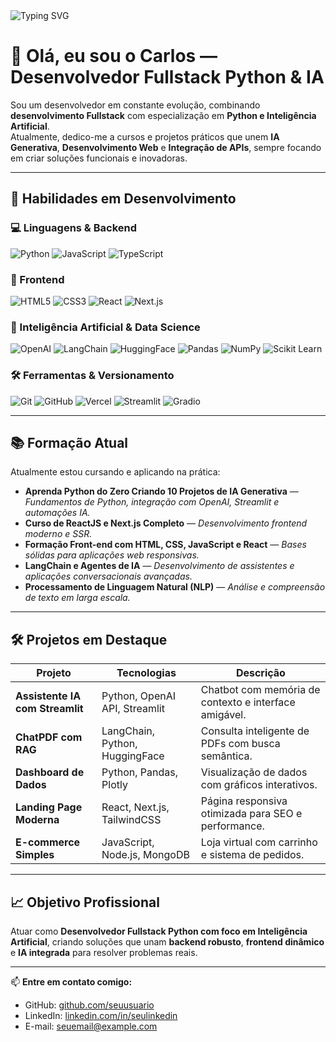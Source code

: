 <!-- Banner animado -->
<img src="https://readme-typing-svg.herokuapp.com?font=Fira+Code&size=30&pause=1000&color=00FACC&center=true&vCenter=true&width=800&lines=Desenvolvedor+Fullstack+Python+%2B+IA;Projetos+Práticos+e+Aprendizado+Contínuo" alt="Typing SVG" />

# 👋 Olá, eu sou o Carlos — Desenvolvedor Fullstack Python & IA

Sou um desenvolvedor em constante evolução, combinando **desenvolvimento Fullstack** com especialização em **Python e Inteligência Artificial**.  
Atualmente, dedico-me a cursos e projetos práticos que unem **IA Generativa**, **Desenvolvimento Web** e **Integração de APIs**, sempre focando em criar soluções funcionais e inovadoras.

---

## 🚀 Habilidades em Desenvolvimento

### 💻 Linguagens & Backend
![Python](https://img.shields.io/badge/Python-3776AB?style=for-the-badge&logo=python&logoColor=white)
![JavaScript](https://img.shields.io/badge/JavaScript-F7DF1E?style=for-the-badge&logo=javascript&logoColor=black)
![TypeScript](https://img.shields.io/badge/TypeScript-3178C6?style=for-the-badge&logo=typescript&logoColor=white)

### 🎨 Frontend
![HTML5](https://img.shields.io/badge/HTML5-E34F26?style=for-the-badge&logo=html5&logoColor=white)
![CSS3](https://img.shields.io/badge/CSS3-1572B6?style=for-the-badge&logo=css3&logoColor=white)
![React](https://img.shields.io/badge/React-20232A?style=for-the-badge&logo=react&logoColor=61DAFB)
![Next.js](https://img.shields.io/badge/Next.js-000000?style=for-the-badge&logo=nextdotjs&logoColor=white)

### 🧠 Inteligência Artificial & Data Science
![OpenAI](https://img.shields.io/badge/OpenAI-412991?style=for-the-badge&logo=openai&logoColor=white)
![LangChain](https://img.shields.io/badge/LangChain-1C3C3C?style=for-the-badge&logo=chainlink&logoColor=white)
![HuggingFace](https://img.shields.io/badge/HuggingFace-FFCC00?style=for-the-badge&logo=huggingface&logoColor=black)
![Pandas](https://img.shields.io/badge/Pandas-150458?style=for-the-badge&logo=pandas&logoColor=white)
![NumPy](https://img.shields.io/badge/Numpy-013243?style=for-the-badge&logo=numpy&logoColor=white)
![Scikit Learn](https://img.shields.io/badge/scikit_learn-F7931E?style=for-the-badge&logo=scikit-learn&logoColor=white)

### 🛠 Ferramentas & Versionamento
![Git](https://img.shields.io/badge/Git-F05032?style=for-the-badge&logo=git&logoColor=white)
![GitHub](https://img.shields.io/badge/GitHub-181717?style=for-the-badge&logo=github&logoColor=white)
![Vercel](https://img.shields.io/badge/Vercel-000000?style=for-the-badge&logo=vercel&logoColor=white)
![Streamlit](https://img.shields.io/badge/Streamlit-FF4B4B?style=for-the-badge&logo=streamlit&logoColor=white)
![Gradio](https://img.shields.io/badge/Gradio-FF6F00?style=for-the-badge&logo=python&logoColor=white)

---

## 📚 Formação Atual

Atualmente estou cursando e aplicando na prática:

- **Aprenda Python do Zero Criando 10 Projetos de IA Generativa** — *Fundamentos de Python, integração com OpenAI, Streamlit e automações IA.*  
- **Curso de ReactJS e Next.js Completo** — *Desenvolvimento frontend moderno e SSR.*  
- **Formação Front-end com HTML, CSS, JavaScript e React** — *Bases sólidas para aplicações web responsivas.*  
- **LangChain e Agentes de IA** — *Desenvolvimento de assistentes e aplicações conversacionais avançadas.*  
- **Processamento de Linguagem Natural (NLP)** — *Análise e compreensão de texto em larga escala.*  

---

## 🛠 Projetos em Destaque

| Projeto | Tecnologias | Descrição |
|---------|-------------|-----------|
| **Assistente IA com Streamlit** | Python, OpenAI API, Streamlit | Chatbot com memória de contexto e interface amigável. |
| **ChatPDF com RAG** | LangChain, Python, HuggingFace | Consulta inteligente de PDFs com busca semântica. |
| **Dashboard de Dados** | Python, Pandas, Plotly | Visualização de dados com gráficos interativos. |
| **Landing Page Moderna** | React, Next.js, TailwindCSS | Página responsiva otimizada para SEO e performance. |
| **E-commerce Simples** | JavaScript, Node.js, MongoDB | Loja virtual com carrinho e sistema de pedidos. |

---

## 📈 Objetivo Profissional

Atuar como **Desenvolvedor Fullstack Python com foco em Inteligência Artificial**, criando soluções que unam **backend robusto**, **frontend dinâmico** e **IA integrada** para resolver problemas reais.

---

📫 **Entre em contato comigo:**
- GitHub: [github.com/seuusuario](https://github.com/seuusuario)
- LinkedIn: [linkedin.com/in/seulinkedin](https://linkedin.com/in/seulinkedin)
- E-mail: seuemail@example.com

